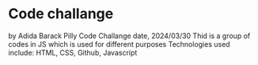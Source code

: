 # Code challange

by Adida Barack Pilly
Code Challange
date, 2024/03/30
Thid is a group of codes in JS which is used for different purposes
Technologies used include: HTML, CSS, Github, Javascript
